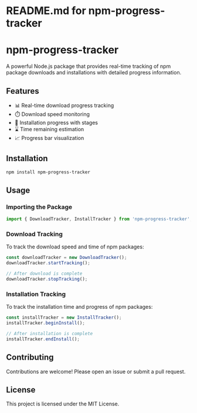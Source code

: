 # README.md for npm-progress-tracker

# npm-progress-tracker

A powerful Node.js package that provides real-time tracking of npm package downloads and installations with detailed progress information.

## Features

- 📊 Real-time download progress tracking
- ⏱️ Download speed monitoring
- 🔄 Installation progress with stages
- ⌛ Time remaining estimation
- 📈 Progress bar visualization

## Installation

```bash
npm install npm-progress-tracker
```

## Usage

### Importing the Package

```typescript
import { DownloadTracker, InstallTracker } from 'npm-progress-tracker';
```

### Download Tracking

To track the download speed and time of npm packages:

```typescript
const downloadTracker = new DownloadTracker();
downloadTracker.startTracking();

// After download is complete
downloadTracker.stopTracking();
```

### Installation Tracking

To track the installation time and progress of npm packages:

```typescript
const installTracker = new InstallTracker();
installTracker.beginInstall();

// After installation is complete
installTracker.endInstall();
```

## Contributing

Contributions are welcome! Please open an issue or submit a pull request.

## License

This project is licensed under the MIT License.